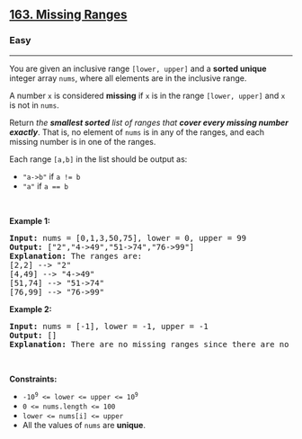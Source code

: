 <h2><a href="https://leetcode.com/problems/missing-ranges/">163. Missing Ranges</a></h2><h3>Easy</h3><hr><div style="user-select: auto;"><p style="user-select: auto;">You are given an inclusive range <code style="user-select: auto;">[lower, upper]</code> and a <strong style="user-select: auto;">sorted unique</strong> integer array <code style="user-select: auto;">nums</code>, where all elements are in the inclusive range.</p>

<p style="user-select: auto;">A number <code style="user-select: auto;">x</code> is considered <strong style="user-select: auto;">missing</strong> if <code style="user-select: auto;">x</code> is in the range <code style="user-select: auto;">[lower, upper]</code> and <code style="user-select: auto;">x</code> is not in <code style="user-select: auto;">nums</code>.</p>

<p style="user-select: auto;">Return <em style="user-select: auto;">the <strong style="user-select: auto;">smallest sorted</strong> list of ranges that <strong style="user-select: auto;">cover every missing number exactly</strong></em>. That is, no element of <code style="user-select: auto;">nums</code> is in any of the ranges, and each missing number is in one of the ranges.</p>

<p style="user-select: auto;">Each range <code style="user-select: auto;">[a,b]</code> in the list should be output as:</p>

<ul style="user-select: auto;">
	<li style="user-select: auto;"><code style="user-select: auto;">"a-&gt;b"</code> if <code style="user-select: auto;">a != b</code></li>
	<li style="user-select: auto;"><code style="user-select: auto;">"a"</code> if <code style="user-select: auto;">a == b</code></li>
</ul>

<p style="user-select: auto;">&nbsp;</p>
<p style="user-select: auto;"><strong class="example" style="user-select: auto;">Example 1:</strong></p>

<pre style="user-select: auto;"><strong style="user-select: auto;">Input:</strong> nums = [0,1,3,50,75], lower = 0, upper = 99
<strong style="user-select: auto;">Output:</strong> ["2","4-&gt;49","51-&gt;74","76-&gt;99"]
<strong style="user-select: auto;">Explanation:</strong> The ranges are:
[2,2] --&gt; "2"
[4,49] --&gt; "4-&gt;49"
[51,74] --&gt; "51-&gt;74"
[76,99] --&gt; "76-&gt;99"
</pre>

<p style="user-select: auto;"><strong class="example" style="user-select: auto;">Example 2:</strong></p>

<pre style="user-select: auto;"><strong style="user-select: auto;">Input:</strong> nums = [-1], lower = -1, upper = -1
<strong style="user-select: auto;">Output:</strong> []
<strong style="user-select: auto;">Explanation:</strong> There are no missing ranges since there are no missing numbers.
</pre>

<p style="user-select: auto;">&nbsp;</p>
<p style="user-select: auto;"><strong style="user-select: auto;">Constraints:</strong></p>

<ul style="user-select: auto;">
	<li style="user-select: auto;"><code style="user-select: auto;">-10<sup style="user-select: auto;">9</sup> &lt;= lower &lt;= upper &lt;= 10<sup style="user-select: auto;">9</sup></code></li>
	<li style="user-select: auto;"><code style="user-select: auto;">0 &lt;= nums.length &lt;= 100</code></li>
	<li style="user-select: auto;"><code style="user-select: auto;">lower &lt;= nums[i] &lt;= upper</code></li>
	<li style="user-select: auto;">All the values of <code style="user-select: auto;">nums</code> are <strong style="user-select: auto;">unique</strong>.</li>
</ul>
</div>